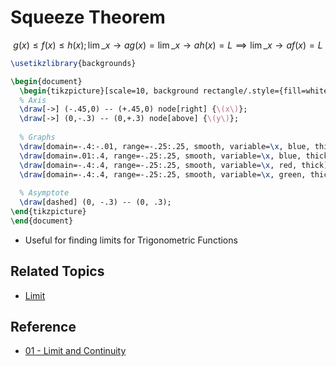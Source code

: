 # Squeeze Theorem

$$
g(x)\le f(x)\le h(x); \lim\_{x\to a}g(x)=\lim\_{x\to a}h(x)=L\implies\lim\_{x\to a}f(x)=L
$$

````tikz
\usetikzlibrary{backgrounds}

\begin{document}
  \begin{tikzpicture}[scale=10, background rectangle/.style={fill=white}, show background rectangle]
  % Axis
  \draw[->] (-.45,0) -- (+.45,0) node[right] {\(x\)};
  \draw[->] (0,-.3) -- (0,+.3) node[above] {\(y\)};
  
  % Graphs
  \draw[domain=-.4:-.01, range=-.25:.25, smooth, variable=\x, blue, thick] plot ({\x}, {-\x*\x * sin(1/(-\x) r)});
  \draw[domain=.01:.4, range=-.25:.25, smooth, variable=\x, blue, thick] plot ({\x}, {\x*\x * sin(1/\x r)});
  \draw[domain=-.4:.4, range=-.25:.25, smooth, variable=\x, red, thick] plot ({\x}, {\x*\x});
  \draw[domain=-.4:.4, range=-.25:.25, smooth, variable=\x, green, thick] plot ({\x}, {-\x*\x});
  
  % Asymptote
  \draw[dashed] (0, -.3) -- (0, .3);
\end{tikzpicture}
\end{document}

````

* Useful for finding limits for Trigonometric Functions

## Related Topics

* [Limit](Limit.md)

## Reference

* [01 - Limit and Continuity](../../../../00%20-%20Summary/SCMA104%20-%20System%20of%20Ordinary%20Differential%20Equations%20and%20Applications%20in%20Medical%20Science/01%20-%20Limit%20and%20Continuity.md)

